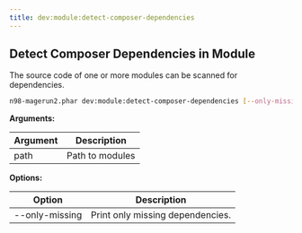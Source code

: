 ```yaml
---
title: dev:module:detect-composer-dependencies
---
```


## Detect Composer Dependencies in Module

The source code of one or more modules can be scanned for dependencies.

```sh
n98-magerun2.phar dev:module:detect-composer-dependencies [--only-missing] <path>...
```

**Arguments:**

| Argument | Description     |
|----------|-----------------|
| path     | Path to modules |

**Options:**

| Option         | Description                     |
|----------------|---------------------------------|
| --only-missing | Print only missing dependencies. |

